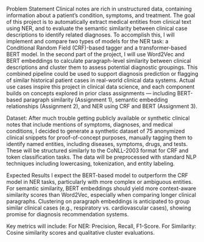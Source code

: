 Problem Statement
Clinical notes are rich in unstructured data, containing information about a patient’s condition, symptoms, and treatment. The goal of this project is to automatically extract medical entities from clinical text using NER, and to evaluate the semantic similarity between clinical case descriptions to identify related diagnoses.
To accomplish this, I will implement and compare two types of models for the NER task: a Conditional Random Field (CRF)-based tagger and a transformer-based BERT model. In the second part of the project, I will use Word2Vec and BERT embeddings to calculate paragraph-level similarity between clinical descriptions and cluster them to assess potential diagnostic groupings. This combined pipeline could be used to support diagnosis prediction or flagging of similar historical patient cases in real-world clinical data systems.
Actual use cases inspire this project in clinical data science, and each component builds on concepts explored in prior class assignments — including BERT-based paragraph similarity (Assignment 1), semantic embedding relationships (Assignment 2), and NER using CRF and BERT (Assignment 3).

Dataset:
After much trouble getting publicly available or synthetic clinical notes that include mentions of symptoms, diagnoses, and medical conditions, I decided to generate a synthetic dataset of 75 anonymized clinical snippets for proof-of-concept purposes, manually tagging them to identify named entities, including diseases, symptoms, drugs, and tests. These will be structured similarly to the CoNLL-2003 format for CRF and token classification tasks.
The data will be preprocessed with standard NLP techniques including lowercasing, tokenization, and entity labeling.

Expected Results
I expect the BERT-based model to outperform the CRF model in NER tasks, particularly with more complex or ambiguous entities. For semantic similarity, BERT embeddings should yield more context-aware similarity scores than Word2Vec, especially when comparing longer clinical paragraphs. Clustering on paragraph embeddings is anticipated to group similar clinical cases (e.g., respiratory vs. cardiovascular cases), showing promise for diagnosis recommendation systems.

Key metrics will include:
For NER: Precision, Recall, F1-Score.
For Similarity: Cosine similarity scores and qualitative cluster evaluations.
